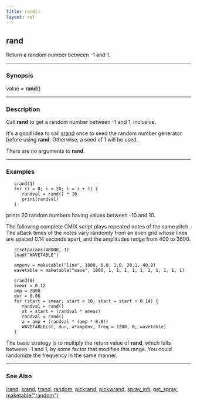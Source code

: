 ```yaml
---
title: rand()
layout: ref
---
```


## rand

Return a random number between -1 and 1.

-----

### Synopsis

value = **rand**()

-----

### Description

Call **rand** to get a random number between -1 and 1, inclusive.

It's a good idea to call [srand](srand.html) once to seed the random
number generator before using **rand**. Otherwise, a seed of 1 will be
used.

There are no arguments to **rand**.

-----

### Examples

``` 
   srand(1)
   for (i = 0; i < 20; i = i + 1) {
      randval = rand() * 10
      print(randval)
   }
```

prints 20 random numbers having values between -10 and 10.

The following complete CMIX script plays repeated notes of the same
pitch. The attack times of the notes vary randomly from an even grid
whose lines are spaced 0.14 seconds apart, and the amplitudes range from
400 to 3600.

``` 
   rtsetparams(48000, 1)
   load("WAVETABLE")

   ampenv = maketable("line", 1000, 0,0, 1,0, 20,1, 40,0)
   wavetable = maketable("wave", 1000, 1, 1, 1, 1, 1, 1, 1, 1, 1, 1)

   srand(0)
   smear = 0.12
   amp = 2000
   dur = 0.06
   for (start = smear; start < 10; start = start + 0.14) {
      randval = rand()
      st = start + (randval * smear)
      randval = rand()
      a = amp + (randval * (amp * 0.8))
      WAVETABLE(st, dur, a*ampenv, freq = 1200, 0, wavetable)
   }
```

The basic strategy is to multiply the return value of **rand**, which
falls between -1 and 1, by some factor that modifies this range. You
could randomize the frequency in the same manner.

-----

### See Also

[irand](irand.html), [srand](srand.html), [trand](trand.html),
[random](random.html), [pickrand](pickrand.html),
[pickwrand](pickwrand.html), [spray\_init](spray_init.html),
[get\_spray](get_spray.html),
[maketable("random")](maketable.html#random)
